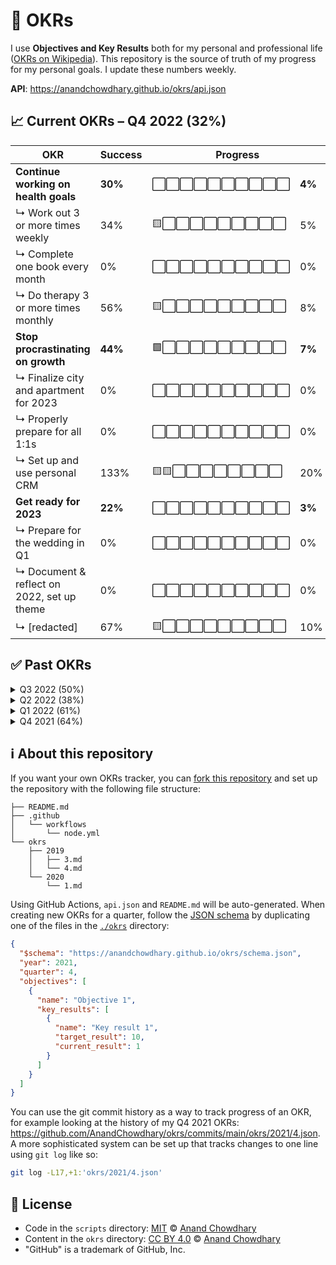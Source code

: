 # 🧭 OKRs

I use **Objectives and Key Results** both for my personal and professional life ([OKRs on Wikipedia](https://en.wikipedia.org/wiki/OKR)). This repository is the source of truth of my progress for my personal goals. I update these numbers weekly.

**API**: https://anandchowdhary.github.io/okrs/api.json

<!-- start autogenerated OKR summary -->

## 📈 Current OKRs – Q4 2022 (32%)

<div>
  <table>
    <thead>
      <tr>
        <th>OKR</th>
        <th>Success</th>
        <th colspan="2">Progress</th>
      </tr>
    </thead>
    <tbody>
      <tr>
        <td><strong>Continue working on health goals</strong></td>
        <td><strong>30%</strong></td>
        <td>⬜⬜⬜⬜⬜⬜⬜⬜⬜⬜</td>
        <td><strong>4%</strong></td>
      </tr>
      <tr>
        <td>↳ Work out 3 or more times weekly</td>
        <td>34%</td>
        <td>🟨⬜⬜⬜⬜⬜⬜⬜⬜⬜</td>
        <td>5%</td>
      </tr>
    <tr>
        <td>↳ Complete one book every month</td>
        <td>0%</td>
        <td>⬜⬜⬜⬜⬜⬜⬜⬜⬜⬜</td>
        <td>0%</td>
      </tr>
    <tr>
        <td>↳ Do therapy 3 or more times monthly</td>
        <td>56%</td>
        <td>🟨⬜⬜⬜⬜⬜⬜⬜⬜⬜</td>
        <td>8%</td>
      </tr>
    <tr>
        <td><strong>Stop procrastinating on growth</strong></td>
        <td><strong>44%</strong></td>
        <td>🟩⬜⬜⬜⬜⬜⬜⬜⬜⬜</td>
        <td><strong>7%</strong></td>
      </tr>
      <tr>
        <td>↳ Finalize city and apartment for 2023</td>
        <td>0%</td>
        <td>⬜⬜⬜⬜⬜⬜⬜⬜⬜⬜</td>
        <td>0%</td>
      </tr>
    <tr>
        <td>↳ Properly prepare for all 1:1s</td>
        <td>0%</td>
        <td>⬜⬜⬜⬜⬜⬜⬜⬜⬜⬜</td>
        <td>0%</td>
      </tr>
    <tr>
        <td>↳ Set up and use personal CRM</td>
        <td>133%</td>
        <td>🟨🟨⬜⬜⬜⬜⬜⬜⬜⬜</td>
        <td>20%</td>
      </tr>
    <tr>
        <td><strong>Get ready for 2023</strong></td>
        <td><strong>22%</strong></td>
        <td>⬜⬜⬜⬜⬜⬜⬜⬜⬜⬜</td>
        <td><strong>3%</strong></td>
      </tr>
      <tr>
        <td>↳ Prepare for the wedding in Q1</td>
        <td>0%</td>
        <td>⬜⬜⬜⬜⬜⬜⬜⬜⬜⬜</td>
        <td>0%</td>
      </tr>
    <tr>
        <td>↳ Document & reflect on 2022, set up theme</td>
        <td>0%</td>
        <td>⬜⬜⬜⬜⬜⬜⬜⬜⬜⬜</td>
        <td>0%</td>
      </tr>
    <tr>
        <td>↳ [redacted]</td>
        <td>67%</td>
        <td>🟨⬜⬜⬜⬜⬜⬜⬜⬜⬜</td>
        <td>10%</td>
      </tr>
    </tbody>
  </table>
</div>
  
## ✅ Past OKRs

<details>
  <summary>Q3 2022 (50%)</summary>
  <table>
    <thead>
      <tr>
        <th>OKR</th>
        <th>Success</th>
        <th colspan="2">Progress</th>
      </tr>
    </thead>
    <tbody>
      <tr>
        <td><strong>Improve physical and mental health</strong></td>
        <td><strong>50%</strong></td>
        <td>🟩🟩🟩🟩🟩⬜⬜⬜⬜⬜</td>
        <td><strong>50%</strong></td>
      </tr>
      <tr>
        <td>↳ Work out 3 or more times weekly</td>
        <td>31%</td>
        <td>🟨🟨🟨⬜⬜⬜⬜⬜⬜⬜</td>
        <td>31%</td>
      </tr>
    <tr>
        <td>↳ Complete one book every month</td>
        <td>105%</td>
        <td>🟨🟨🟨🟨🟨🟨🟨🟨🟨🟨</td>
        <td>105%</td>
      </tr>
    <tr>
        <td>↳ Meditate or breathwork once a week</td>
        <td>15%</td>
        <td>🟨🟨⬜⬜⬜⬜⬜⬜⬜⬜</td>
        <td>15%</td>
      </tr>
    <tr>
        <td><strong>Get engaged to be married</strong></td>
        <td><strong>60%</strong></td>
        <td>🟩🟩🟩🟩🟩🟩⬜⬜⬜⬜</td>
        <td><strong>60%</strong></td>
      </tr>
      <tr>
        <td>↳ Hold engagement celebration in India</td>
        <td>100%</td>
        <td>🟨🟨🟨🟨🟨🟨🟨🟨🟨🟨</td>
        <td>100%</td>
      </tr>
    <tr>
        <td>↳ Plan wedding (venue, date, guests)</td>
        <td>70%</td>
        <td>🟨🟨🟨🟨🟨🟨🟨⬜⬜⬜</td>
        <td>70%</td>
      </tr>
    <tr>
        <td>↳ Set up and use personal CRM</td>
        <td>10%</td>
        <td>🟨⬜⬜⬜⬜⬜⬜⬜⬜⬜</td>
        <td>10%</td>
      </tr>
    <tr>
        <td><strong>Start planning for the long term</strong></td>
        <td><strong>40%</strong></td>
        <td>🟩🟩🟩🟩⬜⬜⬜⬜⬜⬜</td>
        <td><strong>40%</strong></td>
      </tr>
      <tr>
        <td>↳ [redacted]</td>
        <td>20%</td>
        <td>🟨🟨⬜⬜⬜⬜⬜⬜⬜⬜</td>
        <td>20%</td>
      </tr>
    <tr>
        <td>↳ Get residence permit with HSM</td>
        <td>90%</td>
        <td>🟨🟨🟨🟨🟨🟨🟨🟨🟨⬜</td>
        <td>90%</td>
      </tr>
    <tr>
        <td>↳ Finalize mortgage or rent for Q4</td>
        <td>10%</td>
        <td>🟨⬜⬜⬜⬜⬜⬜⬜⬜⬜</td>
        <td>10%</td>
      </tr>
    </tbody>
  </table>
</details>
  
<details>
  <summary>Q2 2022 (38%)</summary>
  <table>
    <thead>
      <tr>
        <th>OKR</th>
        <th>Success</th>
        <th colspan="2">Progress</th>
      </tr>
    </thead>
    <tbody>
      <tr>
        <td><strong>Accelerate body and mind progress</strong></td>
        <td><strong>47%</strong></td>
        <td>🟩🟩🟩🟩🟩⬜⬜⬜⬜⬜</td>
        <td><strong>47%</strong></td>
      </tr>
      <tr>
        <td>↳ Work out twice every week</td>
        <td>58%</td>
        <td>🟨🟨🟨🟨🟨🟨⬜⬜⬜⬜</td>
        <td>58%</td>
      </tr>
    <tr>
        <td>↳ Complete one book every month</td>
        <td>33%</td>
        <td>🟨🟨🟨⬜⬜⬜⬜⬜⬜⬜</td>
        <td>33%</td>
      </tr>
    <tr>
        <td>↳ Take structured days off</td>
        <td>50%</td>
        <td>🟨🟨🟨🟨🟨⬜⬜⬜⬜⬜</td>
        <td>50%</td>
      </tr>
    <tr>
        <td><strong>Invest in support system</strong></td>
        <td><strong>40%</strong></td>
        <td>🟩🟩🟩🟩⬜⬜⬜⬜⬜⬜</td>
        <td><strong>40%</strong></td>
      </tr>
      <tr>
        <td>↳ Weekly date nights</td>
        <td>54%</td>
        <td>🟨🟨🟨🟨🟨⬜⬜⬜⬜⬜</td>
        <td>54%</td>
      </tr>
    <tr>
        <td>↳ Biweekly round-robin calls home</td>
        <td>46%</td>
        <td>🟨🟨🟨🟨🟨⬜⬜⬜⬜⬜</td>
        <td>46%</td>
      </tr>
    <tr>
        <td>↳ Set up and use personal CRM</td>
        <td>20%</td>
        <td>🟨🟨⬜⬜⬜⬜⬜⬜⬜⬜</td>
        <td>20%</td>
      </tr>
    <tr>
        <td><strong>Work harder and smarter</strong></td>
        <td><strong>27%</strong></td>
        <td>🟩🟩🟩⬜⬜⬜⬜⬜⬜⬜</td>
        <td><strong>27%</strong></td>
      </tr>
      <tr>
        <td>↳ [redacted]</td>
        <td>50%</td>
        <td>🟨🟨🟨🟨🟨⬜⬜⬜⬜⬜</td>
        <td>50%</td>
      </tr>
    <tr>
        <td>↳ Well-prepared 1:1s with direct reports</td>
        <td>31%</td>
        <td>🟨🟨🟨⬜⬜⬜⬜⬜⬜⬜</td>
        <td>31%</td>
      </tr>
    <tr>
        <td>↳ Invest €1000 × [redacted]</td>
        <td>0%</td>
        <td>⬜⬜⬜⬜⬜⬜⬜⬜⬜⬜</td>
        <td>0%</td>
      </tr>
    </tbody>
  </table>
</details>
  
<details>
  <summary>Q1 2022 (61%)</summary>
  <table>
    <thead>
      <tr>
        <th>OKR</th>
        <th>Success</th>
        <th colspan="2">Progress</th>
      </tr>
    </thead>
    <tbody>
      <tr>
        <td><strong>Keep body and mind on track</strong></td>
        <td><strong>49%</strong></td>
        <td>🟩🟩🟩🟩🟩⬜⬜⬜⬜⬜</td>
        <td><strong>50%</strong></td>
      </tr>
      <tr>
        <td>↳ Maintain weight of less than 75 kg</td>
        <td>100%</td>
        <td>🟨🟨🟨🟨🟨🟨🟨🟨🟨🟨</td>
        <td>100%</td>
      </tr>
    <tr>
        <td>↳ Work out twice every week</td>
        <td>15%</td>
        <td>🟨🟨⬜⬜⬜⬜⬜⬜⬜⬜</td>
        <td>15%</td>
      </tr>
    <tr>
        <td>↳ Read one book every month</td>
        <td>33%</td>
        <td>🟨🟨🟨⬜⬜⬜⬜⬜⬜⬜</td>
        <td>33%</td>
      </tr>
    <tr>
        <td><strong>Set up for a great 2022</strong></td>
        <td><strong>35%</strong></td>
        <td>🟩🟩🟩🟩⬜⬜⬜⬜⬜⬜</td>
        <td><strong>35%</strong></td>
      </tr>
      <tr>
        <td>↳ [redacted]</td>
        <td>50%</td>
        <td>🟨🟨🟨🟨🟨⬜⬜⬜⬜⬜</td>
        <td>50%</td>
      </tr>
    <tr>
        <td>↳ Buy a ring and plan proposal</td>
        <td>35%</td>
        <td>🟨🟨🟨🟨⬜⬜⬜⬜⬜⬜</td>
        <td>35%</td>
      </tr>
    <tr>
        <td>↳ Convert engineering to autopilot</td>
        <td>20%</td>
        <td>🟨🟨⬜⬜⬜⬜⬜⬜⬜⬜</td>
        <td>20%</td>
      </tr>
    <tr>
        <td><strong>Manage money better</strong></td>
        <td><strong>100%</strong></td>
        <td>🟩🟩🟩🟩🟩🟩🟩🟩🟩🟩</td>
        <td><strong>100%</strong></td>
      </tr>
      <tr>
        <td>↳ Breakeven every month</td>
        <td>100%</td>
        <td>🟨🟨🟨🟨🟨🟨🟨🟨🟨🟨</td>
        <td>100%</td>
      </tr>
    <tr>
        <td>↳ Set up 2021 personal and corporate taxes</td>
        <td>100%</td>
        <td>🟨🟨🟨🟨🟨🟨🟨🟨🟨🟨</td>
        <td>100%</td>
      </tr>
    <tr>
        <td>↳ Renew residence permit until Q2 2023</td>
        <td>100%</td>
        <td>🟨🟨🟨🟨🟨🟨🟨🟨🟨🟨</td>
        <td>100%</td>
      </tr>
    </tbody>
  </table>
</details>
  
<details>
  <summary>Q4 2021 (64%)</summary>
  <table>
    <thead>
      <tr>
        <th>OKR</th>
        <th>Success</th>
        <th colspan="2">Progress</th>
      </tr>
    </thead>
    <tbody>
      <tr>
        <td><strong>Start getting healthy</strong></td>
        <td><strong>83%</strong></td>
        <td>🟩🟩🟩🟩🟩🟩🟩🟩⬜⬜</td>
        <td><strong>83%</strong></td>
      </tr>
      <tr>
        <td>↳ Work out twice a week</td>
        <td>50%</td>
        <td>🟨🟨🟨🟨🟨⬜⬜⬜⬜⬜</td>
        <td>50%</td>
      </tr>
    <tr>
        <td>↳ Stay under 1,700 kcal/day</td>
        <td>99%</td>
        <td>🟨🟨🟨🟨🟨🟨🟨🟨🟨🟨</td>
        <td>99%</td>
      </tr>
    <tr>
        <td>↳ Lose 10 kg by birthday</td>
        <td>100%</td>
        <td>🟨🟨🟨🟨🟨🟨🟨🟨🟨🟨</td>
        <td>100%</td>
      </tr>
    <tr>
        <td><strong>Get back to work</strong></td>
        <td><strong>43%</strong></td>
        <td>🟩🟩🟩🟩⬜⬜⬜⬜⬜⬜</td>
        <td><strong>43%</strong></td>
      </tr>
      <tr>
        <td>↳ [redacted]</td>
        <td>45%</td>
        <td>🟨🟨🟨🟨🟨⬜⬜⬜⬜⬜</td>
        <td>45%</td>
      </tr>
    <tr>
        <td>↳ Do proper 1:1s with reports</td>
        <td>83%</td>
        <td>🟨🟨🟨🟨🟨🟨🟨🟨⬜⬜</td>
        <td>83%</td>
      </tr>
    <tr>
        <td>↳ Read 1 book per month</td>
        <td>0%</td>
        <td>⬜⬜⬜⬜⬜⬜⬜⬜⬜⬜</td>
        <td>0%</td>
      </tr>
    <tr>
        <td><strong>Get ready for 2022</strong></td>
        <td><strong>67%</strong></td>
        <td>🟩🟩🟩🟩🟩🟩🟩⬜⬜⬜</td>
        <td><strong>67%</strong></td>
      </tr>
      <tr>
        <td>↳ Register Dutch subsidiary</td>
        <td>100%</td>
        <td>🟨🟨🟨🟨🟨🟨🟨🟨🟨🟨</td>
        <td>100%</td>
      </tr>
    <tr>
        <td>↳ Apply for residence permit</td>
        <td>100%</td>
        <td>🟨🟨🟨🟨🟨🟨🟨🟨🟨🟨</td>
        <td>100%</td>
      </tr>
    <tr>
        <td>↳ Have [redacted] in savings</td>
        <td>0%</td>
        <td>⬜⬜⬜⬜⬜⬜⬜⬜⬜⬜</td>
        <td>0%</td>
      </tr>
    </tbody>
  </table>
</details>

<!-- end autogenerated OKR summary -->

## ℹ️ About this repository

If you want your own OKRs tracker, you can [fork this repository](https://github.com/AnandChowdhary/okrs/fork) and set up the repository with the following file structure:

```
├── README.md
├── .github
│   └── workflows
│       └── node.yml
└── okrs
    ├── 2019
    │   ├── 3.md
    │   └── 4.md
    └── 2020
        └── 1.md
```

Using GitHub Actions, `api.json` and `README.md` will be auto-generated. When creating new OKRs for a quarter, follow the [JSON schema](https://anandchowdhary.github.io/okrs/schema.json) by duplicating one of the files in the [`./okrs`](./okrs) directory:

```json
{
  "$schema": "https://anandchowdhary.github.io/okrs/schema.json",
  "year": 2021,
  "quarter": 4,
  "objectives": [
    {
      "name": "Objective 1",
      "key_results": [
        {
          "name": "Key result 1",
          "target_result": 10,
          "current_result": 1
        }
      ]
    }
  ]
}
```

You can use the git commit history as a way to track progress of an OKR, for example looking at the history of my Q4 2021 OKRs: https://github.com/AnandChowdhary/okrs/commits/main/okrs/2021/4.json. A more sophisticated system can be set up that tracks changes to one line using `git log` like so:

```bash
git log -L17,+1:'okrs/2021/4.json'
```

## 📄 License

- Code in the `scripts` directory: [MIT](./LICENSE) © [Anand Chowdhary](https://anandchowdhary.com)
- Content in the `okrs` directory: [CC BY 4.0](https://creativecommons.org/licenses/by/4.0/) © [Anand Chowdhary](https://anandchowdhary.com)
- "GitHub" is a trademark of GitHub, Inc.
